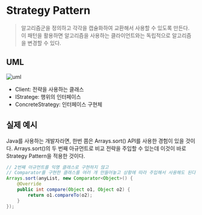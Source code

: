 # Strategy Pattern
> 알고리즘군을 정의하고 각각을 캡슐화하여 교환해서 사용할 수 있도록 만든다. 이 패턴을 활용하면 알고리즘을 사용하는 클라이언트와는 독립적으로 알고리즘을 변경할 수 있다.

## UML
![uml](https://raw.githubusercontent.com/momentjin/study/master/resource/image/uml-strategy.PNG)

- Client: 전략을 사용하는 클래스
- IStratege: 행위의 인터페이스
- ConcreteStrategy: 인터페이스 구현체

## 실제 예시

Java를 사용하는 개발자라면, 한번 쯤은 Arrays.sort() API를 사용한 경험이 있을 것이다. Arrays.sort()의 두 번째 아규먼트로 비교 전략을 주입할 수 있는데 이것이 바로 Strategy Pattern을 적용한 것이다.


```java
// 2번째 아규먼트를 익명 클래스로 구현하지 않고
// Comparator를 구현한 클래스를 여러 개 만들어놓고 상황에 따라 주입해서 사용해도 된다.
Arrays.sort(anyList, new Comparator<Object>() {
    @Override
    public int compare(Object o1, Object o2) {
        return o1.compareTo(o2);
    }
});
```